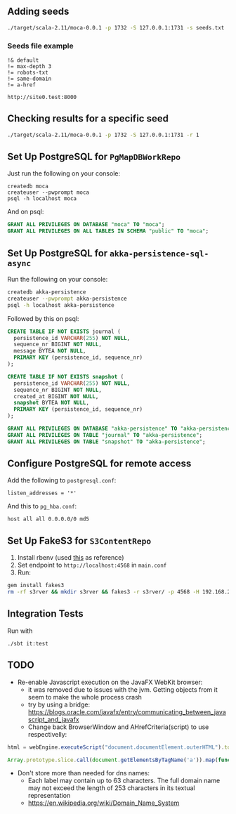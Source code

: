 
## Adding seeds

```bash
./target/scala-2.11/moca-0.0.1 -p 1732 -S 127.0.0.1:1731 -s seeds.txt
```


### Seeds file example

```
!& default
!= max-depth 3
!= robots-txt
!= same-domain
!= a-href

http://site0.test:8000
```


## Checking results for a specific seed

```bash
./target/scala-2.11/moca-0.0.1 -p 1732 -S 127.0.0.1:1731 -r 1
```


## Set Up PostgreSQL for `PgMapDBWorkRepo`

Just run the following on your console:

```shell
createdb moca
createuser --pwprompt moca
psql -h localhost moca
```

And on psql:

```sql
GRANT ALL PRIVILEGES ON DATABASE "moca" TO "moca";
GRANT ALL PRIVILEGES ON ALL TABLES IN SCHEMA "public" TO "moca";
```


## Set Up PostgreSQL for `akka-persistence-sql-async`

Run the following on your console:

```bash
createdb akka-persistence
createuser --pwprompt akka-persistence
psql -h localhost akka-persistence
```

Followed by this on psql:

```sql
CREATE TABLE IF NOT EXISTS journal (
  persistence_id VARCHAR(255) NOT NULL,
  sequence_nr BIGINT NOT NULL,
  message BYTEA NOT NULL,
  PRIMARY KEY (persistence_id, sequence_nr)
);

CREATE TABLE IF NOT EXISTS snapshot (
  persistence_id VARCHAR(255) NOT NULL,
  sequence_nr BIGINT NOT NULL,
  created_at BIGINT NOT NULL,
  snapshot BYTEA NOT NULL,
  PRIMARY KEY (persistence_id, sequence_nr)
);

GRANT ALL PRIVILEGES ON DATABASE "akka-persistence" TO "akka-persistence";
GRANT ALL PRIVILEGES ON TABLE "journal" TO "akka-persistence";
GRANT ALL PRIVILEGES ON TABLE "snapshot" TO "akka-persistence";
```

## Configure PostgreSQL for remote access

Add the following to `postgresql.conf`:

```
listen_addresses = '*'
```

And this to `pg_hba.conf`:

```
host all all 0.0.0.0/0 md5
```


## Set Up FakeS3 for `S3ContentRepo`

1. Install rbenv (used [this](https://gorails.com/setup/osx/10.10-yosemite) as reference)
2. Set endpoint to `http://localhost:4568` in `main.conf`
3. Run:

```bash
gem install fakes3
rm -rf s3rver && mkdir s3rver && fakes3 -r s3rver/ -p 4568 -H 192.168.2.105
```


## Integration Tests

Run with

```
./sbt it:test
```


## TODO

* Re-enable Javascript execution on the JavaFX WebKit browser:
  	- it was removed due to issues with the jvm. Getting objects from it seem to make the whole process crash
  	- try by using a bridge: <https://blogs.oracle.com/javafx/entry/communicating_between_javascript_and_javafx>
	- Change back BrowserWindow and AHrefCriteria(script) to use respectivelly:

```javascript 
html = webEngine.executeScript("document.documentElement.outerHTML").toString

Array.prototype.slice.call(document.getElementsByTagName('a')).map(function(e) { return e.href; });
```

* Don't store more than needed for dns names:
	- Each label may contain up to 63 characters. The full domain name may not exceed the length of 253 characters in its textual representation
	- <https://en.wikipedia.org/wiki/Domain_Name_System>
